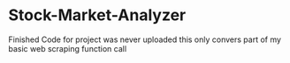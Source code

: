 # Stock-Market-Analyzer
Finished Code for project was never uploaded
this only convers part of my basic web scraping function call

